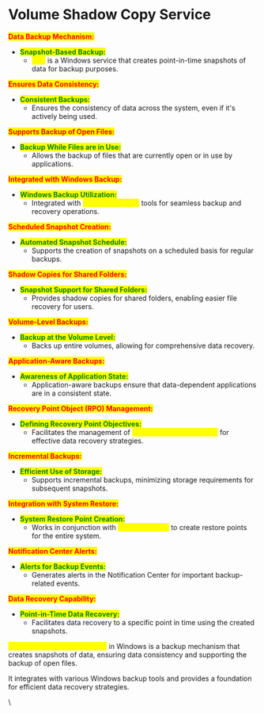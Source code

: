 # Volume Shadow Copy Service

<mark style="color:red;">**Data Backup Mechanism:**</mark>

* <mark style="color:green;">**Snapshot-Based Backup:**</mark>
  * <mark style="color:yellow;">VSS</mark> is a Windows service that creates point-in-time snapshots of data for backup purposes.

<mark style="color:red;">**Ensures Data Consistency:**</mark>

* <mark style="color:green;">**Consistent Backups:**</mark>
  * Ensures the consistency of data across the system, even if it's actively being used.

<mark style="color:red;">**Supports Backup of Open Files:**</mark>

* <mark style="color:green;">**Backup While Files are in Use:**</mark>
  * Allows the backup of files that are currently open or in use by applications.

<mark style="color:red;">**Integrated with Windows Backup:**</mark>

* <mark style="color:green;">**Windows Backup Utilization:**</mark>
  * Integrated with <mark style="color:yellow;">Windows Backup</mark> tools for seamless backup and recovery operations.

<mark style="color:red;">**Scheduled Snapshot Creation:**</mark>

* <mark style="color:green;">**Automated Snapshot Schedule:**</mark>
  * Supports the creation of snapshots on a scheduled basis for regular backups.

<mark style="color:red;">**Shadow Copies for Shared Folders:**</mark>

* <mark style="color:green;">**Snapshot Support for Shared Folders:**</mark>
  * Provides shadow copies for shared folders, enabling easier file recovery for users.

<mark style="color:red;">**Volume-Level Backups:**</mark>

* <mark style="color:green;">**Backup at the Volume Level:**</mark>
  * Backs up entire volumes, allowing for comprehensive data recovery.

<mark style="color:red;">**Application-Aware Backups:**</mark>

* <mark style="color:green;">**Awareness of Application State:**</mark>
  * Application-aware backups ensure that data-dependent applications are in a consistent state.

<mark style="color:red;">**Recovery Point Object (RPO) Management:**</mark>

* <mark style="color:green;">**Defining Recovery Point Objectives:**</mark>
  * Facilitates the management of <mark style="color:yellow;">Recovery Point Objectives</mark> for effective data recovery strategies.

<mark style="color:red;">**Incremental Backups:**</mark>

* <mark style="color:green;">**Efficient Use of Storage:**</mark>
  * Supports incremental backups, minimizing storage requirements for subsequent snapshots.

<mark style="color:red;">**Integration with System Restore:**</mark>

* <mark style="color:green;">**System Restore Point Creation:**</mark>
  * Works in conjunction with <mark style="color:yellow;">System Restore</mark> to create restore points for the entire system.

<mark style="color:red;">**Notification Center Alerts:**</mark>

* <mark style="color:green;">**Alerts for Backup Events:**</mark>
  * Generates alerts in the Notification Center for important backup-related events.

<mark style="color:red;">**Data Recovery Capability:**</mark>

* <mark style="color:green;">**Point-in-Time Data Recovery:**</mark>
  * Facilitates data recovery to a specific point in time using the created snapshots.

<mark style="color:yellow;">Volume Shadow Copy Service</mark> in Windows is a backup mechanism that creates snapshots of data, ensuring data consistency and supporting the backup of open files.&#x20;

It integrates with various Windows backup tools and provides a foundation for efficient data recovery strategies.

\
